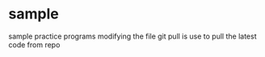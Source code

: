 # sample
sample practice programs modifying the file
git pull is use to pull the latest code from repo
